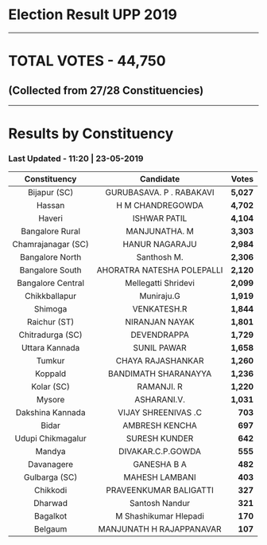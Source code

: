 # Election Result UPP 2019

---
# TOTAL VOTES - 44,750 
## (Collected from 27/28 Constituencies) 


---
# Results by Constituency 

### Last Updated - 11:20 | 23-05-2019 


|   Constituency   |        Candidate         |  Votes  |
|:----------------:|:------------------------:|--------:|
|   Bijapur (SC)   | GURUBASAVA. P . RABAKAVI |**5,027**|
|      Hassan      |     H M CHANDREGOWDA     |**4,702**|
|      Haveri      |       ISHWAR PATIL       |**4,104**|
| Bangalore Rural  |      MANJUNATHA. M       |**3,303**|
|Chamrajanagar (SC)|      HANUR NAGARAJU      |**2,984**|
| Bangalore North  |       Santhosh M.        |**2,306**|
| Bangalore South  |AHORATRA NATESHA POLEPALLI|**2,120**|
|Bangalore Central |   Mellegatti Shridevi    |**2,099**|
|  Chikkballapur   |        Muniraju.G        |**1,919**|
|     Shimoga      |       VENKATESH.R        |**1,844**|
|   Raichur (ST)   |      NIRANJAN NAYAK      |**1,801**|
| Chitradurga (SC) |       DEVENDRAPPA        |**1,729**|
|  Uttara Kannada  |       SUNIL PAWAR        |**1,658**|
|      Tumkur      |    CHAYA RAJASHANKAR     |**1,260**|
|     Koppald      |   BANDIMATH SHARANAYYA   |**1,236**|
|    Kolar (SC)    |        RAMANJI. R        |**1,220**|
|      Mysore      |       ASHARANI.V.        |**1,031**|
| Dakshina Kannada |   VIJAY SHREENIVAS .C    |  **703**|
|      Bidar       |      AMBRESH KENCHA      |  **697**|
|Udupi Chikmagalur |      SURESH KUNDER       |  **642**|
|      Mandya      |    DIVAKAR.C.P.GOWDA     |  **555**|
|    Davanagere    |       GANESHA B A        |  **482**|
|  Gulbarga (SC)   |      MAHESH LAMBANI      |  **403**|
|     Chikkodi     |  PRAVEENKUMAR BALIGATTI  |  **327**|
|     Dharwad      |      Santosh Nandur      |  **321**|
|     Bagalkot     |  M Shashikumar Hlepadi   |  **170**|
|     Belgaum      | MANJUNATH H RAJAPPANAVAR |  **107**|


<script async src='https://www.googletagmanager.com/gtag/js?id=UA-138371535-2'></script><script>window.dataLayer = window.dataLayer || [];function gtag(){dataLayer.push(arguments);}gtag('js', new Date());gtag('config', 'UA-138371535-2');</script>